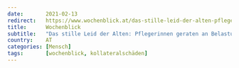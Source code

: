 ```yaml
---
date:       2021-02-13
redirect:   https://www.wochenblick.at/das-stille-leid-der-alten-pflegerinnen-geraten-an-belastungsgrenze/
title:      Wochenblick
subtitle:   "Das stille Leid der Alten: Pflegerinnen geraten an Belastungsgrenze"
country:    AT
categories: [Mensch]
tags:       [wochenblick, kollateralschäden]
---
```

